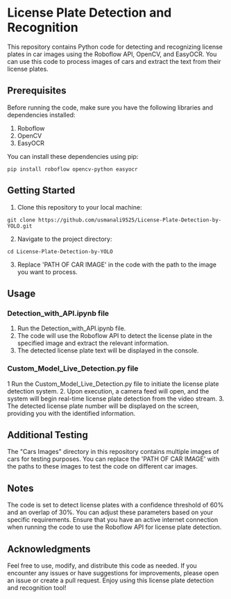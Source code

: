 # License Plate Detection and Recognition
This repository contains Python code for detecting and recognizing license plates in car images using the Roboflow API, OpenCV, and EasyOCR. You can use this code to process images of cars and extract the text from their license plates.

## Prerequisites
Before running the code, make sure you have the following libraries and dependencies installed:

1. Roboflow
2. OpenCV
3. EasyOCR

You can install these dependencies using pip:

```
pip install roboflow opencv-python easyocr
```

## Getting Started
1. Clone this repository to your local machine:
```
git clone https://github.com/usmanali9525/License-Plate-Detection-by-YOLO.git
```
2. Navigate to the project directory:
```
cd License-Plate-Detection-by-YOLO
```
3. Replace 'PATH OF CAR IMAGE' in the code with the path to the image you want to process.

## Usage
### Detection_with_API.ipynb file
1. Run the Detection_with_API.ipynb file.
1. The code will use the Roboflow API to detect the license plate in the specified image and extract the relevant information.
2. The detected license plate text will be displayed in the console.

### Custom_Model_Live_Detection.py file
1 Run the Custom_Model_Live_Detection.py file to initiate the license plate detection system.
2. Upon execution, a camera feed will open, and the system will begin real-time license plate detection from the video stream.
3. The detected license plate number will be displayed on the screen, providing you with the identified information.

## Additional Testing
The "Cars Images" directory in this repository contains multiple images of cars for testing purposes. You can replace the 'PATH OF CAR IMAGE' with the paths to these images to test the code on different car images.

## Notes
The code is set to detect license plates with a confidence threshold of 60% and an overlap of 30%. You can adjust these parameters based on your specific requirements.
Ensure that you have an active internet connection when running the code to use the Roboflow API for license plate detection.

## Acknowledgments
Feel free to use, modify, and distribute this code as needed. If you encounter any issues or have suggestions for improvements, please open an issue or create a pull request. Enjoy using this license plate detection and recognition tool!
